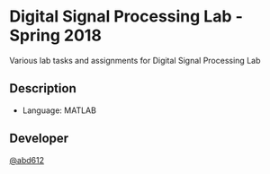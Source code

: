 # Digital Signal Processing Lab - Spring 2018

Various lab tasks and assignments for Digital Signal Processing Lab

## Description

* Language: MATLAB

## Developer
 
[@abd612](https://github.com/abd612)
